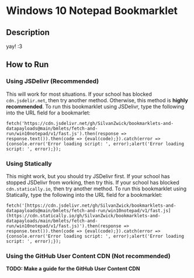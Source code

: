 # Windows 10 Notepad Bookmarklet

## Description
yay! :3

## How to Run

### Using JSDelivr (Recommended)
This will work for most situations. If your school has blocked `cdn.jsdelir.net`, then try another method. Otherwise, this method is **highly recommended**.
To run this bookmarklet using JSDelivr, type the following into the URL field for a bookmarlet:
```
fetch('https://cdn.jsdelivr.net/gh/SilvanZwick/bookmarklets-and-datapayloads@main/bmlets/fetch-and-run/win10notepad/v1/fast.js').then(response => response.text()).then(code => {eval(code);}).catch(error => {console.error('Error loading script: ', error);alert('Error loading script: ', error);});
```

### Using Statically
This might work, but you should try JSDelivr first. If your school has stopped JSDelivr from working, then try this. If your school has blocked `cdn.statically.io`, then try another method.
To run this bookmarklet using Statically, type the following into the URL field for a bookmarklet:
```
fetch('[https://cdn.jsdelivr.net/gh/SilvanZwick/bookmarklets-and-datapayloads@main/bmlets/fetch-and-run/win10notepad/v1/fast.js](https://cdn.statically.io/gh/SilvanZwick/bookmarklets-and-datapayloads/main/bmlets/fetch-and-run/win10notepad/v1/fast.js)').then(response => response.text()).then(code => {eval(code);}).catch(error => {console.error('Error loading script: ', error);alert('Error loading script: ', error);});
```

### Using the GitHub User Content CDN (Not recommended)
**TODO: Make a guide for the GitHub User Content CDN**
